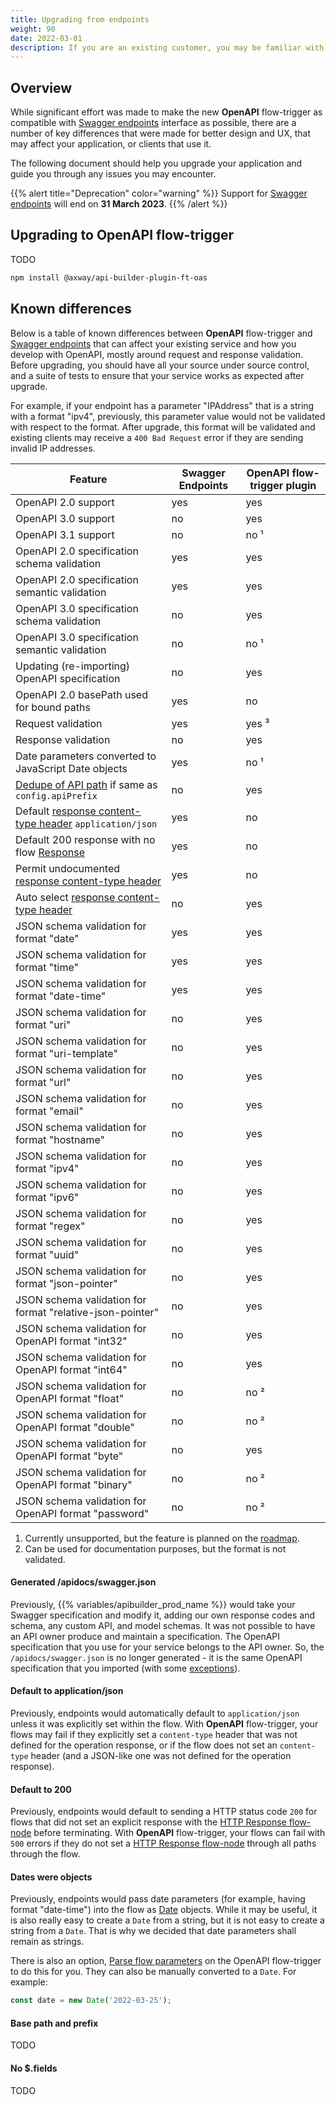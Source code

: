 ```yaml
---
title: Upgrading from endpoints
weight: 90
date: 2022-03-01
description: If you are an existing customer, you may be familiar with [Swagger endpoints](/docs/developer_guide/flows/manage_endpoints) and have existing applications that you wish to upgrade to use **OpenAPI** flow-trigger. This document describes how to upgrade.
---
```


## Overview

While significant effort was made to make the new **OpenAPI** flow-trigger as compatible with [Swagger endpoints](/docs/developer_guide/flows/manage_endpoints) interface as possible, there are a number of key differences that were made for better design and UX, that may affect your application, or clients that use it.

The following document should help you upgrade your application and guide you through any issues you may encounter.

{{% alert title="Deprecation" color="warning" %}}
Support for [Swagger endpoints](/docs/developer_guide/flows/manage_endpoints) will end on **31 March 2023**.
{{% /alert %}}

## Upgrading to OpenAPI flow-trigger

TODO

```bash
npm install @axway/api-builder-plugin-ft-oas
```

## Known differences

Below is a table of known differences between **OpenAPI** flow-trigger and [Swagger endpoints](/docs/developer_guide/flows/manage_endpoints) that can affect your existing service and how you develop with OpenAPI, mostly around request and response validation. Before upgrading, you should have all your source under source control, and a suite of tests to ensure that your service works as expected after upgrade.

For example, if your endpoint has a parameter "IPAddress" that is a string with a format "ipv4", previously, this parameter value would not be validated with respect to the format.  After upgrade, this format will be validated and existing clients may receive a `400 Bad Request` error if they are sending invalid IP addresses.

| Feature | Swagger Endpoints | OpenAPI flow-trigger plugin |
| ------- | ----------------- | --------------------------- |
| OpenAPI 2.0 support | yes | yes |
| OpenAPI 3.0 support | no | yes |
| OpenAPI 3.1 support | no | no ¹ |
| OpenAPI 2.0 specification schema validation | yes | yes |
| OpenAPI 2.0 specification semantic validation | yes | yes |
| OpenAPI 3.0 specification schema validation | no | yes |
| OpenAPI 3.0 specification semantic validation | no | no ¹ |
| Updating (re-importing) OpenAPI specification | no | yes |
| OpenAPI 2.0 basePath used for bound paths | yes | no |
| Request validation | yes | yes ³ |
| Response validation | no | yes |
| Date parameters converted to JavaScript Date objects | yes | no ¹ |
| [Dedupe of API path](#api-prefix) if same as `config.apiPrefix` | no | yes |
| Default [response content-type header](#content-type-header) `application/json` | yes | no |
| Default 200 response with no flow [Response](/docs/developer_guide/flows/flow_nodes/http_response_flow_node) | yes | no |
| Permit undocumented [response content-type header](#content-type-header) | yes | no |
| Auto select [response content-type header](#content-type-header) | no | yes |
| JSON schema validation for format "date" | yes | yes |
| JSON schema validation for format "time" | yes | yes |
| JSON schema validation for format "date-time" | yes | yes |
| JSON schema validation for format "uri" | no | yes |
| JSON schema validation for format "uri-template" | no | yes |
| JSON schema validation for format "url" | no | yes |
| JSON schema validation for format "email" | no | yes |
| JSON schema validation for format "hostname" | no | yes |
| JSON schema validation for format "ipv4" | no | yes |
| JSON schema validation for format "ipv6" | no | yes |
| JSON schema validation for format "regex" | no | yes |
| JSON schema validation for format "uuid" | no | yes |
| JSON schema validation for format "json-pointer" | no | yes |
| JSON schema validation for format "relative-json-pointer" | no | yes |
| JSON schema validation for OpenAPI format "int32" | no | yes |
| JSON schema validation for OpenAPI format "int64" | no | yes |
| JSON schema validation for OpenAPI format "float" | no | no ² |
| JSON schema validation for OpenAPI format "double" | no | no ² |
| JSON schema validation for OpenAPI format "byte" | no | yes |
| JSON schema validation for OpenAPI format "binary" | no | no ² |
| JSON schema validation for OpenAPI format "password" | no | no ² |

1. Currently unsupported, but the feature is planned on the [roadmap](#roadmap).
1. Can be used for documentation purposes, but the format is not validated.

#### Generated /apidocs/swagger.json

Previously, {{% variables/apibuilder_prod_name %}} would take your Swagger specification and modify it, adding our own response codes and schema, any custom API, and model schemas. It was not possible to have an API owner produce and maintain a specification. The OpenAPI specification that you use for your service belongs to the API owner. So, the `/apidocs/swagger.json` is no longer generated - it is the same OpenAPI specification that you imported (with some [exceptions](/docs/guide_openapi/managing_apidocs#mutating-openapi-documents)).

#### Default to application/json

Previously, endpoints would automatically default to `application/json` unless it was explicitly set within the flow. With **OpenAPI** flow-trigger, your flows may fail if they explicitly set a `content-type` header that was not defined for the operation response, or if the flow does not set an `content-type` header (and a JSON-like one was not defined for the operation response).

#### Default to 200

Previously, endpoints would default to sending a HTTP status code `200` for flows that did not set an explicit response with the [HTTP Response flow-node](/docs/developer_guide/flows/flow_nodes/http_response_flow_node) before terminating. With **OpenAPI** flow-trigger, your flows can fail with `500` errors if they do not set a [HTTP Response flow-node](/docs/developer_guide/flows/flow_nodes/http_response_flow_node) through all paths through the flow.

#### Dates were objects

Previously, endpoints would pass date parameters (for example, having format "date-time") into the flow as [Date](https://developer.mozilla.org/en-US/docs/Web/JavaScript/Reference/Global_Objects/Date) objects. While it may be useful, it is also really easy to create a `Date` from a string, but it is not easy to create a string from a `Date`. That is why we decided that date parameters shall remain as strings.

There is also an option, [Parse flow parameters](/docs/guide_openapi/flows) on the OpenAPI flow-trigger to do this for you. They can also be manually converted to a `Date`. For example:

```js
const date = new Date('2022-03-25');
```

#### Base path and prefix

TODO

#### No $.fields

TODO
